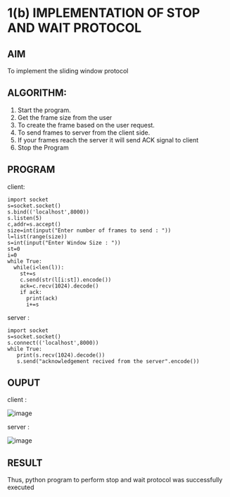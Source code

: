 # 1(b) IMPLEMENTATION OF STOP AND WAIT PROTOCOL
## AIM
To implement the sliding window protocol
## ALGORITHM:
1. Start the program.
2. Get the frame size from the user
3. To create the frame based on the user request.
4. To send frames to server from the client side.
5. If your frames reach the server it will send ACK signal to client
6. Stop the Program
## PROGRAM

client:
```
import socket                
s=socket.socket()                
s.bind(('localhost',8000))               
s.listen(5)             
c,addr=s.accept()                                       
size=int(input("Enter number of frames to send : "))               
l=list(range(size))                        
s=int(input("Enter Window Size : "))                 
st=0               
i=0              
while True:           
  while(i<len(l)):             
    st+=s
    c.send(str(l[i:st]).encode())
    ack=c.recv(1024).decode()
    if ack:
      print(ack)
      i+=s
```

server : 
```
import socket
s=socket.socket()
s.connect(('localhost',8000))
while True: 
   print(s.recv(1024).decode())
   s.send("acknowledgement recived from the server".encode())
```
## OUPUT

client :  

![image](https://github.com/user-attachments/assets/62730de3-9c72-4c8f-9ca4-59205d0879e4)

server : 

![image](https://github.com/user-attachments/assets/27db87e5-8c20-4591-bce2-20eb6629c1a5)

## RESULT

Thus, python program to perform stop and wait protocol was successfully executed
